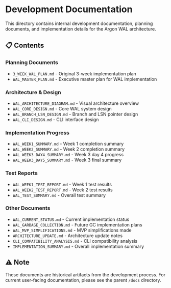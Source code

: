 # Development Documentation

This directory contains internal development documentation, planning documents, and implementation details for the Argon WAL architecture.

## 📋 Contents

### Planning Documents
- `3_WEEK_WAL_PLAN.md` - Original 3-week implementation plan
- `WAL_MASTER_PLAN.md` - Executive master plan for WAL implementation

### Architecture & Design
- `WAL_ARCHITECTURE_DIAGRAM.md` - Visual architecture overview
- `WAL_CORE_DESIGN.md` - Core WAL system design
- `WAL_BRANCH_LSN_DESIGN.md` - Branch and LSN pointer design
- `WAL_CLI_DESIGN.md` - CLI interface design

### Implementation Progress
- `WAL_WEEK1_SUMMARY.md` - Week 1 completion summary
- `WAL_WEEK2_SUMMARY.md` - Week 2 completion summary  
- `WAL_WEEK3_DAY4_SUMMARY.md` - Week 3 day 4 progress
- `WAL_WEEK3_DAY5_SUMMARY.md` - Week 3 final summary

### Test Reports
- `WAL_WEEK1_TEST_REPORT.md` - Week 1 test results
- `WAL_WEEK2_TEST_REPORT.md` - Week 2 test results
- `WAL_TEST_SUMMARY.md` - Overall test summary

### Other Documents
- `WAL_CURRENT_STATUS.md` - Current implementation status
- `WAL_GARBAGE_COLLECTION.md` - Future GC implementation plans
- `WAL_MVP_SIMPLIFICATIONS.md` - MVP simplifications made
- `ARCHITECTURE_UPDATE.md` - Architecture update notes
- `CLI_COMPATIBILITY_ANALYSIS.md` - CLI compatibility analysis
- `IMPLEMENTATION_SUMMARY.md` - Overall implementation summary

## ⚠️ Note

These documents are historical artifacts from the development process. For current user-facing documentation, please see the parent `/docs` directory.